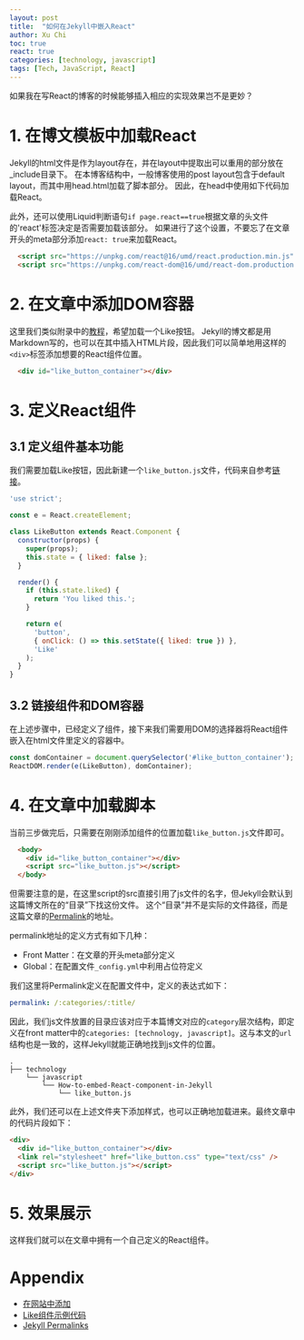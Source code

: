 ```yaml
---
layout: post
title:  "如何在Jekyll中嵌入React"
author: Xu Chi
toc: true
react: true
categories: [technology, javascript]
tags: [Tech, JavaScript, React]
---
```


如果我在写React的博客的时候能够插入相应的实现效果岂不是更妙？

# 1. 在博文模板中加载React 

Jekyll的html文件是作为layout存在，并在layout中提取出可以重用的部分放在_include目录下。
在本博客结构中，一般博客使用的post layout包含于default layout，而其中用head.html加载了脚本部分。
因此，在head中使用如下代码加载React。

此外，还可以使用Liquid判断语句`if page.react==true`根据文章的头文件的'react'标签决定是否需要加载该部分。
如果进行了这个设置，不要忘了在文章开头的meta部分添加`react: true`来加载React。

```html
  <script src="https://unpkg.com/react@16/umd/react.production.min.js" crossorigin></script>
  <script src="https://unpkg.com/react-dom@16/umd/react-dom.production.min.js" crossorigin></script>
```

# 2. 在文章中添加DOM容器

这里我们类似附录中的[教程][在网站中添加React]，希望加载一个Like按钮。
Jekyll的博文都是用Markdown写的，也可以在其中插入HTML片段，因此我们可以简单地用这样的`<div>`标签添加想要的React组件位置。

```html
  <div id="like_button_container"></div>
```

# 3. 定义React组件

## 3.1 定义组件基本功能

我们需要加载Like按钮，因此新建一个`like_button.js`文件，代码来自参考[链接][Like组件示例代码]。

```js
'use strict';

const e = React.createElement;

class LikeButton extends React.Component {
  constructor(props) {
    super(props);
    this.state = { liked: false };
  }

  render() {
    if (this.state.liked) {
      return 'You liked this.';
    }

    return e(
      'button',
      { onClick: () => this.setState({ liked: true }) },
      'Like'
    );
  }
}
```

## 3.2 链接组件和DOM容器

在上述步骤中，已经定义了组件，接下来我们需要用DOM的选择器将React组件嵌入在html文件里定义的容器中。

```js
const domContainer = document.querySelector('#like_button_container');
ReactDOM.render(e(LikeButton), domContainer);
```

# 4. 在文章中加载脚本

当前三步做完后，只需要在刚刚添加组件的位置加载`like_button.js`文件即可。

```html
  <body>
    <div id="like_button_container"></div>
    <script src="like_button.js"></script>
  </body>
```

但需要注意的是，在这里script的src直接引用了js文件的名字，但Jekyll会默认到这篇博文所在的“目录”下找这份文件。
这个“目录”并不是实际的文件路径，而是这篇文章的[Permalink][Permalink]的地址。

permalink地址的定义方式有如下几种：
  * Front Matter：在文章的开头meta部分定义
  * Global：在配置文件`_config.yml`中利用占位符定义

我们这里将Permalink定义在配置文件中，定义的表达式如下：

```yaml
permalink: /:categories/:title/
```
因此，我们js文件放置的目录应该对应于本篇博文对应的`category`层次结构，即定义在front matter中的`categories: [technology, javascript]`。这与本文的`url`结构也是一致的，这样Jekyll就能正确地找到js文件的位置。

```
.
├── technology
    └── javascript
        └── How-to-embed-React-component-in-Jekyll
            └── like_button.js
```

此外，我们还可以在上述文件夹下添加样式，也可以正确地加载进来。最终文章中的代码片段如下：

```html
<div>
  <div id="like_button_container"></div>
  <link rel="stylesheet" href="like_button.css" type="text/css" />
  <script src="like_button.js"></script>
</div>
```

# 5. 效果展示

这样我们就可以在文章中拥有一个自己定义的React组件。

<div>
  <div id="like_button_container"></div>
  <link rel="stylesheet" href="like_button.css" type="text/css" />
  <script src="like_button.js"></script>
</div>

# Appendix

* [在网站中添加][在网站中添加React]
* [Like组件示例代码][Like组件示例代码]
* [Jekyll Permalinks][Permalink]

[在网站中添加React]: https://zh-hans.reactjs.org/docs/add-react-to-a-website.html

[Like组件示例代码]: https://gist.githubusercontent.com/gaearon/0b180827c190fe4fd98b4c7f570ea4a8/raw/b9157ce933c79a4559d2aa9ff3372668cce48de7/LikeButton.js

[Permalink]: https://jekyllrb.com/docs/permalinks/